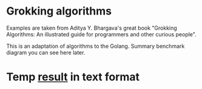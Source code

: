 Grokking algorithms
====================

Examples are taken from Aditya Y. Bhargava's great book "Grokking Algorithms: An illustrated 
guide for programmers and other curious people".

This is an adaptation of algorithms to the Golang. Summary benchmark diagram you can see here later.

Temp [result](https://github.com/olteffe/GrokkingAlgorithms/blob/master/textResult.txt) in text format
===============================